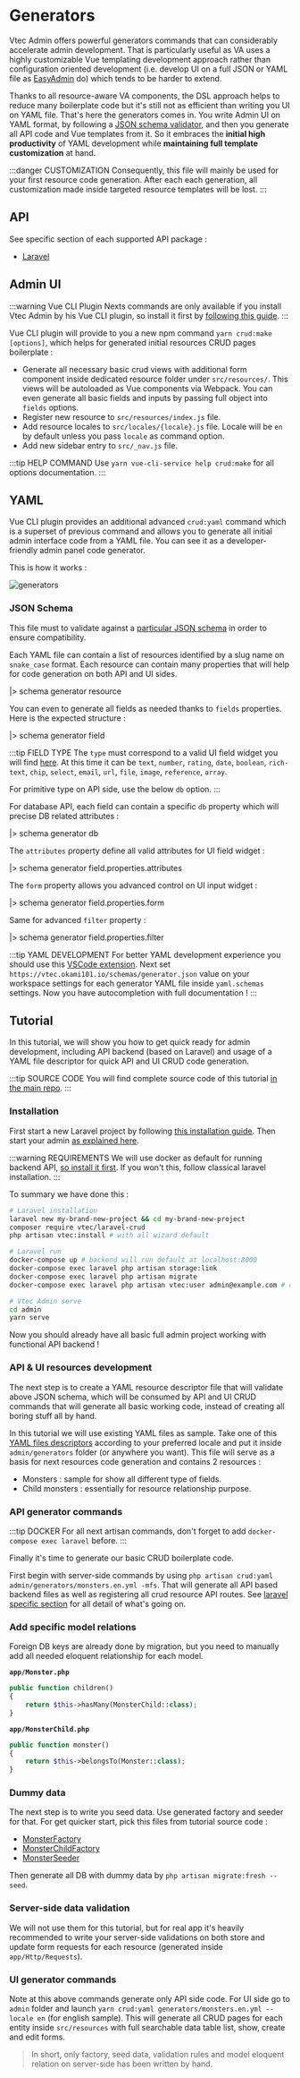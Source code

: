 # Generators

Vtec Admin offers powerful generators commands that can considerably accelerate admin development. That is particularly useful as VA uses a highly customizable Vue templating development approach rather than configuration oriented development (i.e. develop UI on a full JSON or YAML file as [EasyAdmin](https://github.com/EasyCorp/EasyAdminBundle) do) which tends to be harder to extend.

Thanks to all resource-aware VA components, the DSL approach helps to reduce many boilerplate code but it's still not as efficient than writing you UI on YAML file. That's here the generators comes in. You write Admin UI on YAML format, by following a [JSON schema validator](https://vtec.okami101.io/schemas/generator.json), and then you generate all API code and Vue templates from it. So it embraces the **initial high productivity** of YAML development while **maintaining full template customization** at hand.

:::danger CUSTOMIZATION
Consequently, this file will mainly be used for your first resource code generation. After each each generation, all customization made inside targeted resource templates will be lost.
:::

## API

See specific section of each supported API package :

* [Laravel](laravel.md#generators)

## Admin UI

:::warning Vue CLI Plugin
Nexts commands are only available if you install Vtec Admin by his Vue CLI plugin, so install it first by [following this guide](getting-started.md).
:::

Vue CLI plugin will provide to you a new npm command `yarn crud:make [options]`, which helps for generated initial resources CRUD pages boilerplate :

* Generate all necessary basic crud views with additional form component inside dedicated resource folder under `src/resources/`. This views will be autoloaded as Vue components via Webpack. You can even generate all basic fields and inputs by passing full object into `fields` options.
* Register new resource to `src/resources/index.js` file.
* Add resource locales to `src/locales/{locale}.js` file. Locale will be `en` by default unless you pass `locale` as command option.
* Add new sidebar entry to `src/_nav.js` file.

:::tip HELP COMMAND
Use `yarn vue-cli-service help crud:make` for all options documentation.
:::

## YAML

Vue CLI plugin provides an additional advanced `crud:yaml` command which is a superset of previous command and allows you to generate all initial admin interface code from a YAML file. You can see it as a developer-friendly admin panel code generator.

This is how it works :

![generators](/diagrams/generators.svg)

### JSON Schema

This file must to validate against a [particular JSON schema](/schemas/generator.json) in order to ensure compatibility.

Each YAML file can contain a list of resources identified by a slug name on `snake_case` format. Each resource can contain many properties that will help for code generation on both API and UI sides.

|> schema generator resource

You can even to generate all fields as needed thanks to `fields` properties. Here is the expected structure :

|> schema generator field

:::tip FIELD TYPE
The `type` must correspond to a valid UI field widget you will find [here](components/fields.md). At this time it can be `text`, `number`, `rating`, `date`, `boolean`, `rich-text`, `chip`, `select`, `email`, `url`, `file`, `image`, `reference`, `array`.

For primitive type on API side, use the below `db` option.
:::

For database API, each field can contain a specific `db` property which will precise DB related attributes :

|> schema generator db

The `attributes` property define all valid attributes for UI field widget :

|> schema generator field.properties.attributes

The `form` property allows you advanced control on UI input widget :

|> schema generator field.properties.form

Same for advanced `filter` property :

|> schema generator field.properties.filter

:::tip YAML DEVELOPMENT
For better YAML development experience you should use this [VSCode extension](https://marketplace.visualstudio.com/items?itemName=redhat.vscode-yaml). Next set `https://vtec.okami101.io/schemas/generator.json` value on your workspace settings for each generator YAML file inside `yaml.schemas` settings. Now you have autocompletion with full documentation !
:::

## Tutorial

In this tutorial, we will show you how to get quick ready for admin development, including API backend (based on Laravel) and usage of a YAML file descriptor for quick API and UI CRUD code generation.

:::tip SOURCE CODE
You will find complete source code of this tutorial [in the main repo](https://github.com/okami101/vtec-admin/tree/master/examples/generators).
:::

### Installation

First start a new Laravel project by following [this installation guide](laravel.md#installation).
Then start your admin [as explained here](laravel.md#run-admin-ui).

:::warning REQUIREMENTS
We will use docker as default for running backend API, [so install it first](https://www.docker.com/get-started).
If you won't this, follow classical laravel installation.
:::

To summary we have done this :

```sh
# Laravel installation
laravel new my-brand-new-project && cd my-brand-new-project
composer require vtec/laravel-crud
php artisan vtec:install # with all wizard default

# Laravel run
docker-compose up # backend will run default at localhost:8000
docker-compose exec laravel php artisan storage:link
docker-compose exec laravel php artisan migrate
docker-compose exec laravel php artisan vtec:user admin@example.com # create admin user

# Vtec Admin serve
cd admin
yarn serve
```

Now you should already have all basic full admin project working with functional API backend !

### API & UI resources development

The next step is to create a YAML resource descriptor file that will validate above JSON schema, which will be consumed by API and UI CRUD commands that will generate all basic working code, instead of creating all boring stuff all by hand.

In this tutorial we will use existing YAML files as sample. Take one of this [YAML files descriptors](https://github.com/okami101/vtec-admin/tree/master/examples/generators/admin/generators) according to your preferred locale and put it inside `admin/generators` folder (or anywhere you want). This file will serve as a basis for next resources code generation and contains 2 resources :

* Monsters : sample for show all different type of fields.
* Child monsters : essentially for resource relationship purpose.

### API generator commands

:::tip DOCKER
For all next artisan commands, don't forget to add `docker-compose exec laravel` before.
:::

Finally it's time to generate our basic CRUD boilerplate code.

First begin with server-side commands by using `php artisan crud:yaml admin/generators/monsters.en.yml -mfs`. That will generate all API based backend files as well as registering all crud resource API routes. See [laravel specific section](laravel.md#generators) for all detail of what's going on.

### Add specific model relations

Foreign DB keys are already done by migration, but you need to manually add all needed eloquent relationship for each model.

**`app/Monster.php`**

```php
public function children()
{
    return $this->hasMany(MonsterChild::class);
}
```

**`app/MonsterChild.php`**

```php
public function monster()
{
    return $this->belongsTo(Monster::class);
}
```

### Dummy data

The next step is to write you seed data. Use generated factory and seeder for that. For get quicker start, pick this files from tutorial source code :

* [MonsterFactory](https://github.com/okami101/vtec-admin/blob/master/examples/generators/database/factories/MonsterFactory.php)
* [MonsterChildFactory](https://github.com/okami101/vtec-admin/blob/master/examples/generators/database/factories/MonsterChildFactory.php)
* [MonsterSeeder](https://github.com/okami101/vtec-admin/blob/master/examples/generators/database/seeds/MonsterSeeder.php)

Then generate all DB with dummy data by `php artisan migrate:fresh --seed`.

### Server-side data validation

We will not use them for this tutorial, but for real app it's heavily recommended to write your server-side validations on both store and update form requests for each resource (generated inside `app/Http/Requests`).

### UI generator commands

Note at this above commands generate only API side code. For UI side go to `admin` folder and launch `yarn crud:yaml generators/monsters.en.yml --locale en` (for english sample). This will generate all CRUD pages for each entity inside `src/resources` with full searchable data table list, show, create and edit forms.

> In short, only factory, seed data, validation rules and model eloquent relation on server-side has been written by hand.
